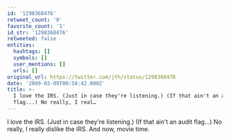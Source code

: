 ```yaml
---
id: '1298368476'
retweet_count: '0'
favorite_count: '1'
id_str: '1298368476'
retweeted: false
entities:
  hashtags: []
  symbols: []
  user_mentions: []
  urls: []
original_url: https://twitter.com/jth/status/1298368476
date: '2009-03-09T00:58:42.000Z'
title: >-
  I love the IRS. (Just in case they're listening.) (If that ain't an audit
  flag...) No really, I real…
---
```


I love the IRS. (Just in case they're listening.) (If that ain't an audit flag...) No really, I really dislike the IRS. And now, movie time.